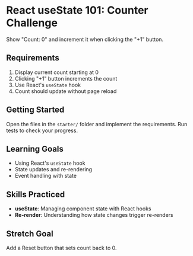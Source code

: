 # React useState 101: Counter Challenge

Show "Count: 0" and increment it when clicking the "+1" button.

## Requirements

1. Display current count starting at 0
2. Clicking "+1" button increments the count
3. Use React's `useState` hook
4. Count should update without page reload

## Getting Started

Open the files in the `starter/` folder and implement the requirements. Run tests to check your progress.

## Learning Goals

- Using React's `useState` hook
- State updates and re-rendering
- Event handling with state

## Skills Practiced

- **useState**: Managing component state with React hooks
- **Re-render**: Understanding how state changes trigger re-renders

## Stretch Goal

Add a Reset button that sets count back to 0.